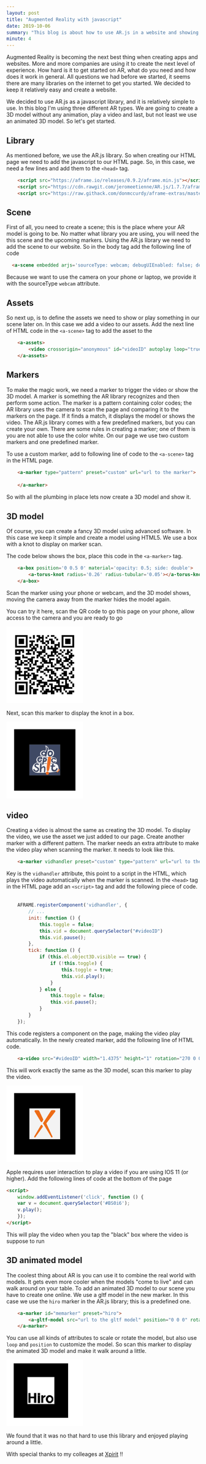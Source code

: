 ```yaml
---
layout: post
title: "Augmented Reality with javascript"
date: 2019-10-06
summary: "This blog is about how to use AR.js in a website and showing some cool features of Augmented Reality."
minute: 4
---
```


Augmented Reality is becoming the next best thing when creating apps and websites. More and more companies are using it to create the next level of experience. How hard is it to get started on AR, what do you need and how does it work in general. All questions we had before we started, it seems there are many libraries on the internet to get you started. We decided to keep it relatively easy and create a website.

We decided to use AR.js as a javascript library, and it is relatively simple to use. In this blog I'm using three different AR types. We are going to create a 3D model without any animation, play a video and last, but not least we use an animated 3D model. So let's get started. 

## Library
As mentioned before, we use the AR.js library. So when creating our HTML page we need to add the javascript to our HTML page. So, in this case, we need a few lines and add them to the `<head>` tag. 
```html
    <script src="https://aframe.io/releases/0.9.2/aframe.min.js"></script>
    <script src="https://cdn.rawgit.com/jeromeetienne/AR.js/1.7.7/aframe/build/aframe-ar.js"></script>
    <script src="https://raw.githack.com/donmccurdy/aframe-extras/master/dist/aframe-extras.loaders.min.js"></script>
```

## Scene
First of all, you need to create a scene; this is the place where your AR model is going to be. No matter what library you are using, you will need the this scene and the upcoming markers. Using the AR.js library we need to add the scene to our website. So in the body tag add the following line of code 

```html
  <a-scene embedded arjs='sourceType: webcam; debugUIEnabled: false; detectionMode: mono_and_matrix; matrixCodeType: 3x3;'>
```

Because we want to use the camera on your phone or laptop, we provide it with the sourceType `webcam` attribute. 

## Assets
So next up, is to define the assets we need to show or play something in our scene later on. In this case we add a video to our assets. Add the next line of HTML code in the `<a-scene>` tag to add the asset to the 

```html
    <a-assets>
        <video crossorigin="anonymous" id="videoID" autoplay loop="true" type="video/mp4" preload="auto" src="url to the video">  
    </a-assets>
```

## Markers
To make the magic work, we need a marker to trigger the video or show the 3D model. A marker is something the AR library recognizes and then perform some action. The marker is a pattern containing color codes; the AR library uses the camera to scan the page and comparing it to the markers on the page. If it finds a match, it displays the model or shows the video. The AR.js library comes with a few predefined markers, but you can create your own. There are some rules in creating a marker; one of them is you are not able to use the color white. On our page we use two custom markers and one predefined marker. 

To use a custom marker, add to following line of code to the `<a-scene>` tag in the HTML page. 

```html
    <a-marker type="pattern" preset="custom" url="url to the marker">

    </a-marker>
```

So with all the plumbing in place lets now create a 3D model and show it.

## 3D model
Of course, you can create a fancy 3D model using advanced software. In this case we keep it simple and create a model using HTML5. We use a box with a knot to display on marker scan.

The code below shows the box, place this code in the `<a-marker>` tag. 

```html
    <a-box position='0 0.5 0' material='opacity: 0.5; side: double'>
		<a-torus-knot radius='0.26' radius-tubular='0.05'></a-torus-knot>
    </a-box>
```

Scan the marker using your phone or webcam, and the 3D model shows, moving the camera away from the marker hides the model again. 

You can try it here, scan the QR code to go this page on your phone, allow access to the camera and you are ready to go

<img src="/images/qr.png" alt="QR" width="200"/>

Next, scan this marker to display the knot in a box. 

<img src="/images/epicshitmarker.png" alt="epic shit marker" width="200"/>

## video
Creating a video is almost the same as creating the 3D model. To display the video, we use the asset we just added to our page. Create another marker with a different pattern. The marker needs an extra attribute to make the video play when scanning the marker. It needs to look like this.

```html
    <a-marker vidhandler preset="custom" type="pattern" url="url to the pattern">
```

Key is the `vidhandler` attribute, this point to a script in the HTML, which plays the video automatically when the marker is scanned. In the `<head>` tag in the HTML page add an `<script>` tag and add the following piece of code.

```javascript

    AFRAME.registerComponent('vidhandler', {
        // ...
        init: function () {
            this.toggle = false;
            this.vid = document.querySelector("#videoID")
            this.vid.pause();
        },
        tick: function () {
            if (this.el.object3D.visible == true) {
                if (!this.toggle) {
                    this.toggle = true;
                    this.vid.play();
                }
            } else {
                this.toggle = false;
                this.vid.pause();
            }
        }
    });
```

This code registers a component on the page, making the video play automatically. In the newly created marker, add the following line of HTML code. 

```html
    <a-video src="#videoID" width="1.4375" height="1" rotation="270 0 0"></a-video>
```
This will work exactly the same as the 3D model, scan this marker to play the video. 

<img src="/images/xmarker.png" alt="x-marker" width="200"/>

Apple requires user interaction to play a video if you are using IOS 11 (or higher). Add the following lines of code at the bottom of the page

```html
<script>
    window.addEventListener('click', function () {
    var v = document.querySelector('#BS0i6');
    v.play();
    });
</script>
```

This will play the video when you tap the "black" box where the video is suppose to run

## 3D animated model
The coolest thing about AR is you can use it to combine the real world with models. It gets even more cooler when the models "come to live" and can walk around on your table. To add an animated 3D model to our scene you have to create one online. We use a gltf model in the new marker. In this case we use the `hiro` marker in the AR.js library; this is a predefined one. 

```html
    <a-marker id="memarker" preset="hiro">
        <a-gltf-model src="url to the gltf model" position="0 0 0" rotation="0 0 0" scale="0.03 0.03 0.03" animation-mixer="clip: Take 001; loop:repeat"> </a-gltf-model>
    </a-marker>
```

You can use all kinds of attributes to scale or rotate the model, but also use `loop` and `position` to customize the model. So scan this marker to display the animated 3D model and make it walk around a little.  

<img src="/images/HIRO.jpg" alt="hiro maker" width="200"/>

We found that it was no that hard to use this library and enjoyed playing around a little.  

With special thanks to my colleages at <a href ="http://www.xpirit.com">Xpirit<a> !!





